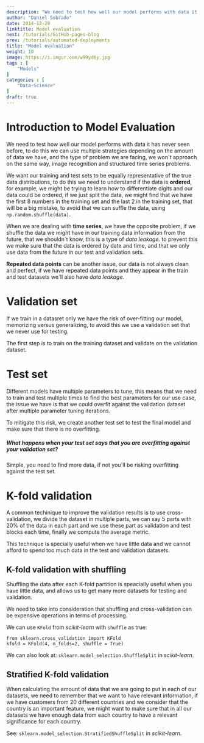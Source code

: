 ```yaml
---
description: "We need to test how well our model performs with data it has never seen before, to do this we can use multiple strategies depending on the amount of data we have, and the type of problem we are facing, we won´t approach on the same way, image recognition and structured time series problems."
author: "Daniel Sobrado"
date: 2014-12-29
linktitle: Model evaluation
next: /tutorials/GitHub-pages-blog
prev: /tutorials/automated-deployments
title: "Model evaluation"
weight: 10
image: https://i.imgur.com/w99yd6y.jpg
tags : [
    "Models"
]
categories : [
    "Data-Science"
]
draft: true
---
```


# Introduction to Model Evaluation

We need to test how well our model performs with data it has never seen before, to do this we can use multiple strategies depending on the amount of data we have, and the type of problem we are facing, we won´t approach on the same way, image recognition and structured time series problems.  

We want our training and test sets to be equally representative of the true data distributions, to do this we need to understand if the data is **ordered**, for example, we might be trying to learn how to differentiate digits and our data could be ordered, if we just split the data, we might find that we have the first 8 numbers in the training set and the last 2 in the training set, that will be a big mistake, to avoid that we can suffle the data, using `np.random.shuffle(data)`.

When we are dealing with **time series**, we have the opposite problem, if we shuffle the data we might have in our training data information from the future, that we shouldn´t know, this is a type of *data leakage*. to prevent this we make sure that the data is ordered by date and time, and that we only use data from the future in our test and validation sets.

**Repeated data points** can be another issue, our data is not always clean and perfect, if we have repeated data points and they appear in the train and test datasets we´ll also have *data leakage*.

# Validation set

If we train in a datasret only we have the risk of over-fitting our model, memorizing versus generalizing, to avoid this we use a validation set that we never use for testing.

The first step is to train on the training dataset and validate on the validation dataset.

# Test set

Different models have multiple parameters to tune, this means that we need to train and test multiple times to find the best parameters for our use case, the issue we have is that we could overfit against the validation dataset after multiple parameter tuning iterations.

To mitigate this risk, we create another test set to test the final model and make sure that there is no overfitting.

##### What happens when your test set says that you are overfitting against your validation set?

Simple, you need to find more data, if not you´ll be risking overfitting against the test set.

# K-fold validation

A common techinique to improve the validation results is to use cross-validation, we divide the dataset in multiple parts, we can say 5 parts with 20% of the data in each part and we use these part as validation and test blocks each time, finally we compute the average metric.

This technique is specially useful when we have little data and we cannot afford to spend too much data in the test and validation datasets.

## K-fold validation with shuffling

Shuffling the data after each K-fold partition is speacially useful when you have little data, and allows us to get many more datasets for testing and validation.

We need to take into consideration that shuffling and cross-validation can be expensive operations in terms of processing.

We can use `KFold` from *scikit-learn* with `shuffle` as true:
```
from sklearn.cross_validation import KFold
kfold = KFold(4, n_folds=2, shuffle = True)
```

We can also look at: `sklearn.model_selection.ShuffleSplit` in *scikit-learn*.

## Stratified K-fold validation

When calculating the amount of data that we are going to put in each of our datasets, we need to remember that we want to have relevant information, if we have customers from 20 different countries and we consider that the country is an important feature, we might want to make sure that in all our datasets we have enough data from each country to have a relevant significance for each country. 

See: `sklearn.model_selection.StratifiedShuffleSplit` in *scikit-learn*.